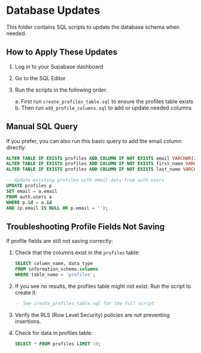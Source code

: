 # Database Updates

This folder contains SQL scripts to update the database schema when needed.

## How to Apply These Updates

1. Log in to your Supabase dashboard
2. Go to the SQL Editor
3. Run the scripts in the following order:

   a. First run `create_profiles_table.sql` to ensure the profiles table exists
   b. Then run `add_profile_columns.sql` to add or update needed columns

## Manual SQL Query

If you prefer, you can also run this basic query to add the email column directly:

```sql
ALTER TABLE IF EXISTS profiles ADD COLUMN IF NOT EXISTS email VARCHAR(255);
ALTER TABLE IF EXISTS profiles ADD COLUMN IF NOT EXISTS first_name VARCHAR(100);
ALTER TABLE IF EXISTS profiles ADD COLUMN IF NOT EXISTS last_name VARCHAR(100);

-- Update existing profiles with email data from auth.users
UPDATE profiles p
SET email = a.email
FROM auth.users a
WHERE p.id = a.id 
AND (p.email IS NULL OR p.email = '');
```

## Troubleshooting Profile Fields Not Saving

If profile fields are still not saving correctly:

1. Check that the columns exist in the `profiles` table:
   ```sql
   SELECT column_name, data_type 
   FROM information_schema.columns 
   WHERE table_name = 'profiles';
   ```

2. If you see no results, the profiles table might not exist. Run the script to create it:
   ```sql
   -- See create_profiles_table.sql for the full script
   ```

3. Verify the RLS (Row Level Security) policies are not preventing insertions.

4. Check for data in profiles table:
   ```sql
   SELECT * FROM profiles LIMIT 10;
   ```

